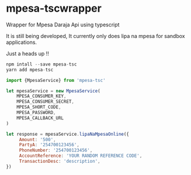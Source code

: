 # mpesa-tscwrapper

Wrapper for Mpesa Daraja Api using typescript

It is still being developed,
It currently only does lipa na mpesa for sandbox applications.

Just a heads up !!

``` javascript
npm intall --save mpesa-tsc
yarn add mpesa-tsc  
```

``` javascript
import {MpesaService} from 'mpesa-tsc'
```

``` javascript
let mpesaService = new MpesaService(
    MPESA_CONSUMER_KEY,  
    MPESA_CONSUMER_SECRET,
    MPESA_SHORT_CODE,
    MPESA_PASSWORD,
    MPESA_CALLBACK_URL
)
```

``` javascript
let response = mpesaService.lipaNaMpesaOnline({
     Amount: '500',
     PartyA: '254700123456',
     PhoneNumber: '254700123456',
     AccountReference: 'YOUR RANDOM REFERENCE CODE',
     TransactionDesc: 'description',
})
```  

